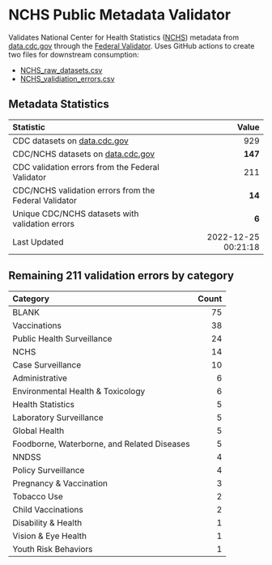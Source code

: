 # NCHS Public Metadata Validator

Validates National Center for Health Statistics ([NCHS](https://www.cdc.gov/nchs/index.htm)) metadata from [data.cdc.gov](https://data.cdc.gov/browse?category=NCHS) through the [Federal Validator](https://dashboard.data.gov/validate). Uses GitHub actions to create two files for downstream consumption:


+ [NCHS_raw_datasets.csv](NCHS_raw_datasets.csv)
+ [NCHS_validiation_errors.csv](NCHS_validiation_errors.csv)


## Metadata Statistics

| Statistic | Value |
| :---      | ---:  |
| CDC datasets on [data.cdc.gov](https://data.cdc.gov/) | 929 |
| CDC/NCHS datasets on [data.cdc.gov](https://data.cdc.gov/browse?category=NCHS)| **147** |
| CDC validation errors from the Federal Validator | 211 |
| CDC/NCHS validation errors from the Federal Validator | **14** |
| Unique CDC/NCHS datasets with validation errors | **6** |
| Last Updated | 2022-12-25 00:21:18 |


## Remaining 211 validation errors by category

| Category | Count |
| :---     | ---:  |
|BLANK|75|
|Vaccinations|38|
|Public Health Surveillance|24|
|NCHS|14|
|Case Surveillance|10|
|Administrative|6|
|Environmental Health & Toxicology|6|
|Health Statistics|5|
|Laboratory Surveillance|5|
|Global Health|5|
|Foodborne, Waterborne, and Related Diseases|5|
|NNDSS|4|
|Policy Surveillance|4|
|Pregnancy & Vaccination|3|
|Tobacco Use|2|
|Child Vaccinations|2|
|Disability & Health|1|
|Vision & Eye Health|1|
|Youth Risk Behaviors|1|